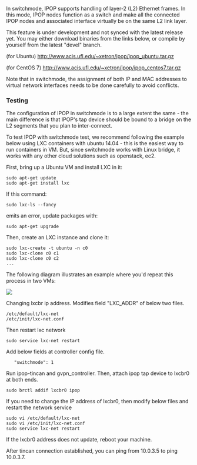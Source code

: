 In switchmode, IPOP supports handling of layer-2 (L2) Ethernet frames. In this mode, IPOP nodes function as a switch and make all the connected IPOP nodes and associated interface virtually be on the same L2 link layer. 

This feature is under development and not synced with the latest release yet. You may either download binaries from the links below, or compile by yourself from the latest "devel" branch. 

(for Ubuntu)
http://www.acis.ufl.edu/~xetron/ipop/ipop_ubuntu.tar.gz

(for CentOS 7)
http://www.acis.ufl.edu/~xetron/ipop/ipop_centos7.tar.gz



Note that in switchmode, the assignment of both IP and MAC addresses to virtual network interfaces needs to be done carefully to avoid conflicts. 

### Testing

The configuration of IPOP in switchmode is to a large extent the same - the main difference is that IPOP's tap device should be bound to a bridge on the L2 segments that you plan to inter-connect.

To test IPOP with switchmode test, we recommend following the example below using LXC containers with ubuntu 14.04 - this is the easiest way to run containers in VM. But, since switchmode works with Linux bridge, it works with any other cloud solutions such as openstack, ec2. 

First, bring up a Ubuntu VM and install LXC in it:

```
sudo apt-get update
sudo apt-get install lxc
```

If this command:
```
sudo lxc-ls --fancy
```
emits an error, update packages with:

```
sudo apt-get upgrade
```
Then, create an LXC instance and clone it:
```
sudo lxc-create -t ubuntu -n c0
sudo lxc-clone c0 c1
sudo lxc-clone c0 c2
...
```

The following diagram illustrates an example where you'd repeat this process in two VMs: 

![](http://www.acis.ufl.edu/~xetron/ipop-project/switchmode.png)

Changing lxcbr ip address. Modifies field "LXC_ADDR" of below two files.

```
/etc/default/lxc-net
/etc/init/lxc-net.conf
```

Then restart lxc network

```
sudo service lxc-net restart
```

Add below fields at controller config file. 
```
   "switchmode": 1
```
Run ipop-tincan and gvpn_controller. 
Then, attach ipop tap device to lxcbr0 at both ends. 

```
sudo brctl addif lxcbr0 ipop
```

If you need to change the IP address of lxcbr0, then modify below files and restart the network service
```
sudo vi /etc/default/lxc-net
sudo vi /etc/init/lxc-net.conf
sudo service lxc-net restart
```
If the lxcbr0 address does not update, reboot your machine. 

After tincan connection established, you can ping from 10.0.3.5 to ping 10.0.3.7.  


